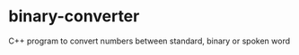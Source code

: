 binary-converter
================

C++ program to convert numbers between standard, binary or spoken word